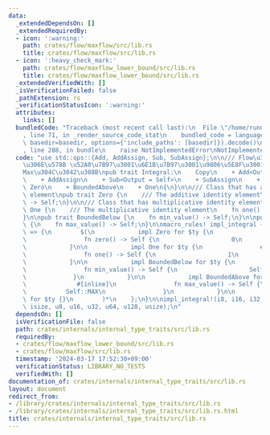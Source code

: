 ```yaml
---
data:
  _extendedDependsOn: []
  _extendedRequiredBy:
  - icon: ':warning:'
    path: crates/flow/maxflow/src/lib.rs
    title: crates/flow/maxflow/src/lib.rs
  - icon: ':heavy_check_mark:'
    path: crates/flow/maxflow_lower_bound/src/lib.rs
    title: crates/flow/maxflow_lower_bound/src/lib.rs
  _extendedVerifiedWith: []
  _isVerificationFailed: false
  _pathExtension: rs
  _verificationStatusIcon: ':warning:'
  attributes:
    links: []
  bundledCode: "Traceback (most recent call last):\n  File \"/home/runner/.local/lib/python3.10/site-packages/onlinejudge_verify/documentation/build.py\"\
    , line 71, in _render_source_code_stat\n    bundled_code = language.bundle(stat.path,\
    \ basedir=basedir, options={'include_paths': [basedir]}).decode()\n  File \"/home/runner/.local/lib/python3.10/site-packages/onlinejudge_verify/languages/rust.py\"\
    , line 288, in bundle\n    raise NotImplementedError\nNotImplementedError\n"
  code: "use std::ops::{Add, AddAssign, Sub, SubAssign};\n\n/// Flow\u306E\u5BB9\u91CF\
    \u306E\u578B \u52A0\u7B97\u3001\u6E1B\u7B97\u3001\u9806\u5E8F\u3001Zero\u3001\
    Max\u304C\u3042\u308B\npub trait Integral:\n    Copy\n    + Add<Output = Self>\n\
    \    + AddAssign\n    + Sub<Output = Self>\n    + SubAssign\n    + Ord\n    +\
    \ Zero\n    + BoundedAbove\n    + One\n{\n}\n\n/// Class that has additive identity\
    \ element\npub trait Zero {\n    /// The additive identity element\n    fn zero()\
    \ -> Self;\n}\n\n/// Class that has multiplicative identity element\npub trait\
    \ One {\n    /// The multiplicative identity element\n    fn one() -> Self;\n\
    }\n\npub trait BoundedBelow {\n    fn min_value() -> Self;\n}\n\npub trait BoundedAbove\
    \ {\n    fn max_value() -> Self;\n}\n\nmacro_rules! impl_integral {\n    ($($ty:ty),*)\
    \ => {\n        $(\n            impl Zero for $ty {\n                #[inline]\n\
    \                fn zero() -> Self {\n                    0\n                }\n\
    \            }\n\n            impl One for $ty {\n                #[inline]\n\
    \                fn one() -> Self {\n                    1\n                }\n\
    \            }\n\n            impl BoundedBelow for $ty {\n                #[inline]\n\
    \                fn min_value() -> Self {\n                    Self::MIN\n   \
    \             }\n            }\n\n            impl BoundedAbove for $ty {\n  \
    \              #[inline]\n                fn max_value() -> Self {\n         \
    \           Self::MAX\n                }\n            }\n\n            impl Integral\
    \ for $ty {}\n        )*\n    };\n}\n\nimpl_integral!(i8, i16, i32, i64, i128,\
    \ isize, u8, u16, u32, u64, u128, usize);\n"
  dependsOn: []
  isVerificationFile: false
  path: crates/internals/internal_type_traits/src/lib.rs
  requiredBy:
  - crates/flow/maxflow_lower_bound/src/lib.rs
  - crates/flow/maxflow/src/lib.rs
  timestamp: '2024-03-17 17:52:30+09:00'
  verificationStatus: LIBRARY_NO_TESTS
  verifiedWith: []
documentation_of: crates/internals/internal_type_traits/src/lib.rs
layout: document
redirect_from:
- /library/crates/internals/internal_type_traits/src/lib.rs
- /library/crates/internals/internal_type_traits/src/lib.rs.html
title: crates/internals/internal_type_traits/src/lib.rs
---
```


